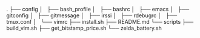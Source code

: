 .
├── config
│   ├── bash_profile
│   ├── bashrc
│   ├── emacs
│   ├── gitconfig
│   ├── gitmessage
│   ├── irssi
│   ├── rdebugrc
│   ├── tmux.conf
│   └── vimrc
├── install.sh
├── README.md
└── scripts
    ├── build_vim.sh
    ├── get_bitstamp_price.sh
    └── zelda_battery.sh
